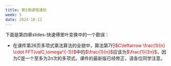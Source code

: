 ```yaml
---
title: 第5周课程通知
week: 5
date: 2024-10-12
---
```


下面是第四章slides-快速傅里叶变换中的一个勘误：

- 在课件第$26$页多项式乘法算法的全貌中，算法第$7$行<font color="#dd0000">$C\leftarrow \frac{1}{n} \cdot FFT(valC,\omega^{-1})$</font>中的<font color="#dd0000">$\frac{1}{n}$</font>应该为<font color="#dd0000">$\frac{1}{2n}$</font>，因为$C$是一个至多为$2n$次的多项式。课件的最新版已经修正，请各位同学注意。